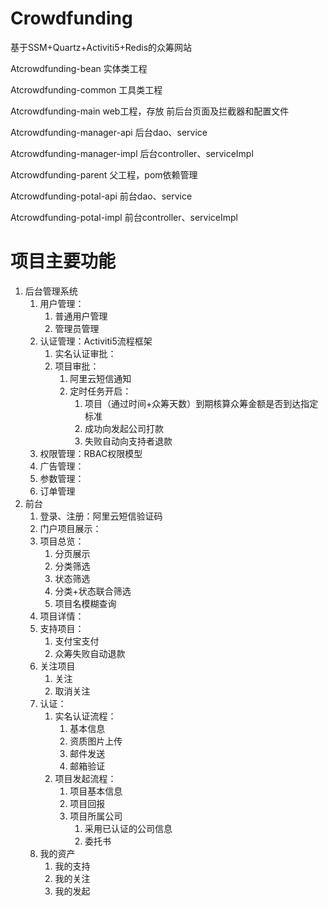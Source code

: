 # Crowdfunding
基于SSM+Quartz+Activiti5+Redis的众筹网站

Atcrowdfunding-bean 	实体类工程

Atcrowdfunding-common	工具类工程

Atcrowdfunding-main	web工程，存放 前后台页面及拦截器和配置文件

Atcrowdfunding-manager-api	后台dao、service

Atcrowdfunding-manager-impl	后台controller、serviceImpl

Atcrowdfunding-parent	父工程，pom依赖管理

Atcrowdfunding-potal-api	前台dao、service

Atcrowdfunding-potal-impl	前台controller、serviceImpl

# 项目主要功能

1. 后台管理系统
   1. 用户管理：
      1. 普通用户管理
      2. 管理员管理
   2. 认证管理：Activiti5流程框架
      1. 实名认证审批：
      2. 项目审批：
         1. 阿里云短信通知
         2. 定时任务开启：
            1. 项目（通过时间+众筹天数）到期核算众筹金额是否到达指定标准
            2. 成功向发起公司打款
            3. 失败自动向支持者退款
   3. 权限管理：RBAC权限模型
   4. 广告管理：
   5. 参数管理：
   6. 订单管理
2. 前台
   1. 登录、注册：阿里云短信验证码
   2. 门户项目展示：
   3. 项目总览：
      1. 分页展示
      2. 分类筛选
      3. 状态筛选
      4. 分类+状态联合筛选
      5. 项目名模糊查询
   4. 项目详情：
   5. 支持项目：
      1. 支付宝支付
      2. 众筹失败自动退款
   6. 关注项目
      1. 关注
      2. 取消关注
   7. 认证：
      1. 实名认证流程：
         1. 基本信息
         2. 资质图片上传
         3. 邮件发送
         4. 邮箱验证
      2. 项目发起流程：
         1. 项目基本信息
         2. 项目回报
         3. 项目所属公司
            1. 采用已认证的公司信息
            2. 委托书
   8. 我的资产
      1. 我的支持
      2. 我的关注
      3. 我的发起
